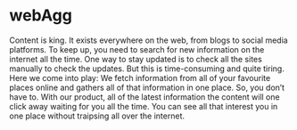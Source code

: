 # webAgg
Content is king. It exists everywhere on the web, from blogs to social media platforms. To keep up, you need to search for new information on the internet all the time. One way to stay updated is to check all the sites manually to check the updates. But this is time-consuming and quite tiring. Here we come into play: We fetch information from all of your favourite places online and gathers all of that information in one place. So, you don’t have to. With our product, all of the latest information the content will one click away waiting for you all the time. You can see all that interest you in one place without traipsing all over the internet.
